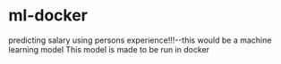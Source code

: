 # ml-docker

predicting salary using persons experience!!!--this would be a machine learning model
This model is made to be run in docker
